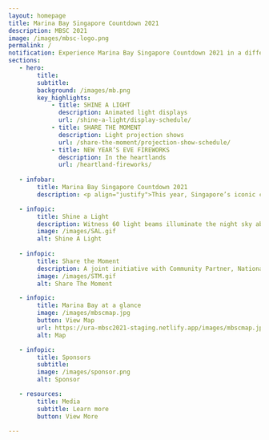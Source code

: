```yaml
---
layout: homepage
title: Marina Bay Singapore Countdown 2021
description: MBSC 2021
image: /images/mbsc-logo.png
permalink: /
notification: Experience Marina Bay Singapore Countdown 2021 in a different light!
sections:
   - hero:
        title: 
        subtitle: 
        background: /images/mb.png
        key_highlights:
            - title: SHINE A LIGHT 
              description: Animated light displays
              url: /shine-a-light/display-schedule/
            - title: SHARE THE MOMENT
              description: Light projection shows
              url: /share-the-moment/projection-show-schedule/
            - title: NEW YEAR’S EVE FIREWORKS
              description: In the heartlands
              url: /heartland-fireworks/
                        
   - infobar:
        title: Marina Bay Singapore Countdown 2021 
        description: <p align="justify">This year, Singapore’s iconic countdown event, Marina Bay Singapore Countdown (MBSC) 2021, takes on a unique format to bring people from all walks of life together to reflect on 2020 and to celebrate our hopes and aspirations for the coming year.</p>

   - infopic:
        title: Shine a Light 
        description: Witness 60 light beams illuminate the night sky above The Promontory for Shine a Light! Designed to symbolise unity, positivity and resilience, the display represents a guiding beacon that underpins Singapore’s spirit.
        image: /images/SAL.gif
        alt: Shine A Light
        
   - infopic:
        title: Share the Moment
        description: A joint initiative with Community Partner, National Volunteer and Philanthropy Centre (NVPC), the Share the Moment campaign will feature artworks co-created by students from Singapore. Inspired by stories from the City of Good – a vision where individuals, organisations and leaders come together to give their best for others – the projected artworks will depict moments in the past year where outstanding givers came together to uplift others in the community.
        image: /images/STM.gif
        alt: Share The Moment

   - infopic:
        title: Marina Bay at a glance
        image: /images/mbscmap.jpg
        button: View Map
        url: https://ura-mbsc2021-staging.netlify.app/images/mbscmap.jpg
        alt: Map

   - infopic:
        title: Sponsors
        subtitle:
        image: /images/sponsor.png
        alt: Sponsor  

   - resources:
        title: Media
        subtitle: Learn more
        button: View More
        
---
```

